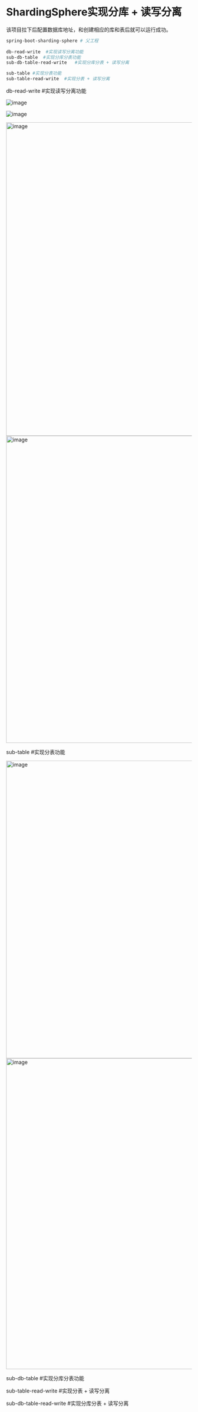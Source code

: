 # ShardingSphere实现分库 + 读写分离

该项目拉下后配置数据库地址，和创建相应的库和表后就可以运行成功。

```makefile
spring-boot-sharding-sphere # 父工程
 
db-read-write  #实现读写分离功能
sub-db-table  #实现分库分表功能
sub-db-table-read-write   #实现分库分表 + 读写分离

sub-table #实现分表功能
sub-table-read-write  #实现分表 + 读写分离
```

db-read-write  #实现读写分离功能

![image](https://github.com/webVueBlog/spring-boot-sharding-sphere/assets/59645426/243aef7c-c6c8-43a3-9476-ecf90642c304)

![image](https://github.com/webVueBlog/spring-boot-sharding-sphere/assets/59645426/c308db0d-ef1b-4ba2-bac5-3bf8c9941e28)

<img width="850" alt="image" src="https://github.com/webVueBlog/spring-boot-sharding-sphere/assets/59645426/3d309a89-5eb1-4202-b138-6ecb3c4bc2a9">

<img width="833" alt="image" src="https://github.com/webVueBlog/spring-boot-sharding-sphere/assets/59645426/a4ebb049-a44e-4484-92f7-0b50860e2e06">


sub-table #实现分表功能

<img width="807" alt="image" src="https://github.com/webVueBlog/spring-boot-sharding-sphere/assets/59645426/ed48ab66-3ebc-4931-95f5-cfdfa40b3b7b">

<img width="843" alt="image" src="https://github.com/webVueBlog/spring-boot-sharding-sphere/assets/59645426/4f3786cd-fc63-4d1c-8af1-88a31d6248b4">

sub-db-table  #实现分库分表功能

sub-table-read-write  #实现分表 + 读写分离

sub-db-table-read-write   #实现分库分表 + 读写分离
